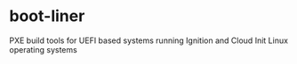 # boot-liner
PXE build tools for UEFI based systems running Ignition and Cloud Init Linux operating systems

